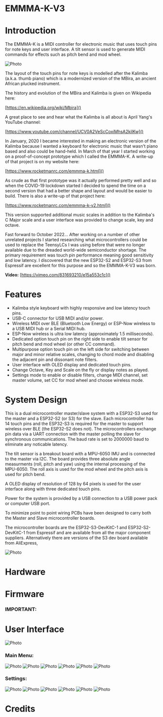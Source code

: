 # EMMMA-K-V3

# Introduction
The EMMMA-K is a MIDI controller for electronic music that uses touch pins for note keys and user interface. A tilt sensor is used to generate MIDI commands for effects such as pitch bend and mod wheel.

![Photo](images/EMMMA-K-V3.jpg)

The layout of the touch pins for note keys is modelled after the Kalimba (a.k.a. thumb piano) which is a modernized version of the MBira, an ancient African plucked instrument.

The history and evolution of the MBira and Kalimba is given on Wikipedia here:

[https://en.wikipedia.org/wiki/Mbira]()

A great place to see and hear what the Kalimba is all about is April Yang's YouTube channel:

[https://www.youtube.com/channel/UCV0A2VeScCoxiMhsA2kiIKw]()

In January, 2020 I became interested in making an electronic version of the Kalimba because I wanted a keyboard for electronic music that wasn't piano based and also could be hand-held. In March of that year I started working on a proof-of-concept prototype which I called the EMMMA-K. A write-up of that project is on my website here:

[https://www.rocketmanrc.com/emmma-k.html]()

As crude as that first prototype was it actually performed pretty well and so when the COVID-19 lockdown started I decided to spend the time on a second version that had a better shape and layout and would be easier to build. There is also a write-up of that project here:

[https://www.rocketmanrc.com/emmma-k-v2.html]()

This version supported additional music scales in addition to the Kalimba's C Major scale and a user interface was provided to change scale, key and octave.

Fast forward to October 2022... After working on a number of other unrelated projects I started researching what microcontrollers could be used to replace the TeensyLCs I was using before that were no longer available due to the dreaded world-wide semiconductor shortage. The primary requirement was touch pin performance meaning good sensitivity and low latency. I discovered that the new ESP32-S2 and ESP32-S3 from Espressif are excellent for this purpose and so the EMMMA-K-V3 was born.

**Video:**
[https://vimeo.com/831693210/e15a553c1c]()

# Features

- Kalimba style keyboard with highly responsive and low latency touch pins.
- USB-C connector for USB MIDI and/or power.
- Wireless MIDI over BLE (Bluetooth Low Energy) or ESP-Now wireless to a USB MIDI hub or a Serial MIDI hub.
- ESP-Now wireless is ultra low latency (approximately 1.5 milliseconds).
- Dedicated option touch pin on the right side to enable tilt sensor for pitch bend and mod wheel (or other CC command).
- Multipurpose option touch pin on the left side for switching between major and minor relative scales, changing to chord mode and disabling the adjacent pin and dissonant note filters.
- User interface with OLED display and dedicated touch pins.
- Change Octave, Key and Scale on the fly or display notes as played.
- Settings mode to enable or disable filters, change MIDI channel, set master volume, set CC for mod wheel and choose wireless mode.

# System Design

This is a dual microcontroller master/slave system with a ESP32-S3 used for the master and a ESP32-S2 (or S3) for the slave. Each microcontroller has 14 touch pins and the ESP32-S3 is required for the master to support wireless over BLE (the ESP32-S2 does not). The microcontrollers exchange pin data via a UART connection with the master polling the slave for synchronous communications. The baud rate is set to 2000000 baud to eliminate any noticable latency.

The tilt sensor is a breakout board with a MPU-6050 IMU and is connected to the master via I2C. The board provides three absolute angle measurments (roll, pitch and yaw) using the internal processing of the MPU-6050. The roll axis is used for the mod wheel and the pitch axis is used for pitch bend.

A OLED display of resolution of 128 by 64 pixels is used for the user interface along with three dedicated touch pins.

Power for the system is provided by a USB connection to a USB power pack or computer USB port.

To minimize point to point wiring PCBs have been designed to carry both the Master and Slave microcontroller boards.

The microcontroller boards are the ESP32-S3-DevKitC-1 and ESP32-S2-DevKitC-1 from Espressif and are available from all the major component suppliers. Alternatively there are versions of the S3 dev board available from AliExpress,

![Photo](images/IMG_0240.jpg)

# Hardware


# Firmware

### IMPORTANT:


# User Interface

![Photo](images/EMMMA-K-controls.jpg)

### Main Menu:

![Photo](images/IMG_0226.jpg) ![Photo](images/IMG_0227.jpg) ![Photo](images/IMG_0228.jpg) ![Photo](images/IMG_0230.jpg)  ![Photo](images/IMG_0237.jpg) ![Photo](images/IMG_0238.jpg)

### Settings:

![Photo](images/IMG_0231.jpg) ![Photo](images/IMG_0232.jpg) ![Photo](images/IMG_0233.jpg) ![Photo](images/IMG_0234.jpg) ![Photo](images/IMG_0235.jpg) ![Photo](images/IMG_0236.jpg)



# Credits

